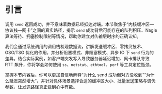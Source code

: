 # 引言

调用 `send` 返回成功，并不意味着数据已经抵达对端。本节聚焦于“内核缓冲区—协议栈—网卡”之间的真实路径，揭示 `send` 成功背后可能存在的队列积压、Nagle 算法等待、拥塞控制限制等情况，帮助你建立对传输层时序的正确认知。

我们会通过系统调用的调用栈梳理数据流，讲解发送缓冲区、零拷贝技术、GSO/TSO 优化的作用，并分析阻塞模式、非阻塞模式、异步 IO 下 `send` 行为的差异。结合实际案例，如客户端突发写入导致服务器延迟增加、网卡排队导致 RTT 飙升，你将学会如何使用 `ss`、`netstat`、`ethtool`、`perf` 等工具定位瓶颈。

掌握本节内容后，你可以更加自信地解释“为什么 send 成功但对方没收到”“为什么延迟突然增大”，并针对具体场景选择合适的缓冲区大小、批量发送策略与调优参数，让发送路径真正做到心中有数。
